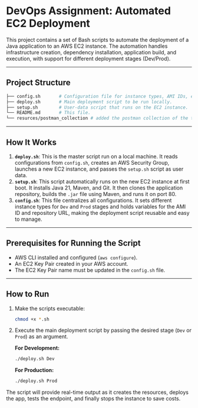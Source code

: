 # DevOps Assignment: Automated EC2 Deployment

This project contains a set of Bash scripts to automate the deployment of a Java application to an AWS EC2 instance. The automation handles infrastructure creation, dependency installation, application build, and execution, with support for different deployment stages (Dev/Prod).

---

## Project Structure

```bash
├── config.sh       # Configuration file for instance types, AMI IDs, etc.
├── deploy.sh       # Main deployment script to be run locally.
├── setup.sh        # User-data script that runs on the EC2 instance.
└── README.md       # This file.
└── resurces/postman_collection # added the postman collection of the test application data
```

---

## How It Works

1.  **`deploy.sh`**: This is the master script run on a local machine. It reads configurations from `config.sh`, creates an AWS Security Group, launches a new EC2 instance, and passes the `setup.sh` script as user data.
2.  **`setup.sh`**: This script automatically runs on the new EC2 instance at first boot. It installs Java 21, Maven, and Git. It then clones the application repository, builds the `.jar` file using Maven, and runs it on port 80.
3.  **`config.sh`**: This file centralizes all configurations. It sets different instance types for `Dev` and `Prod` stages and holds variables for the AMI ID and repository URL, making the deployment script reusable and easy to manage.

---

## Prerequisites for Running the Script

* AWS CLI installed and configured (`aws configure`).
* An EC2 Key Pair created in your AWS account.
* The EC2 Key Pair name must be updated in the `config.sh` file.

---

## How to Run

1.  Make the scripts executable:
    ```bash
    chmod +x *.sh
    ```

2.  Execute the main deployment script by passing the desired stage (`Dev` or `Prod`) as an argument.

    **For Development:**
    ```bash
    ./deploy.sh Dev
    ```

    **For Production:**
    ```bash
    ./deploy.sh Prod
    ```

The script will provide real-time output as it creates the resources, deploys the app, tests the endpoint, and finally stops the instance to save costs.
